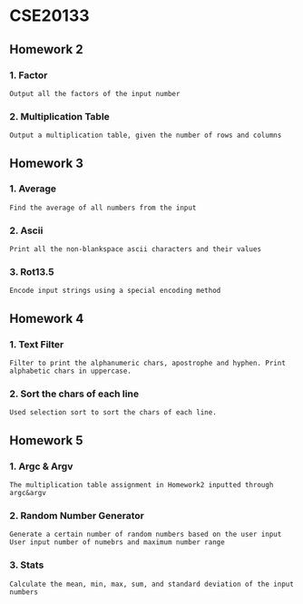 CSE20133
==============================
Homework 2
------------------------------
### 1. Factor<br />
    Output all the factors of the input number
### 2. Multiplication Table<br />
    Output a multiplication table, given the number of rows and columns
Homework 3
------------------------------
### 1. Average<br />
    Find the average of all numbers from the input
### 2. Ascii<br />
    Print all the non-blankspace ascii characters and their values
### 3. Rot13.5<br />
    Encode input strings using a special encoding method
Homework 4
------------------------------
### 1. Text Filter<br />
    Filter to print the alphanumeric chars, apostrophe and hyphen. Print alphabetic chars in uppercase.
### 2. Sort the chars of each line<br />
    Used selection sort to sort the chars of each line.
Homework 5
------------------------------
### 1. Argc & Argv<br />
    The multiplication table assignment in Homework2 inputted through argc&argv
### 2. Random Number Generator<br />
    Generate a certain number of random numbers based on the user input
    User input number of numebrs and maximum number range
### 3. Stats<br />
    Calculate the mean, min, max, sum, and standard deviation of the input numbers
